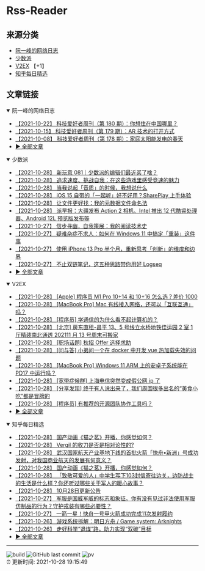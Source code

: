 # Rss-Reader

## 来源分类

* [阮一峰的网络日志](#阮一峰的网络日志)
* [少数派](#少数派)
* [V2EX](#V2EX) 【+1】
* [知乎每日精选](#知乎每日精选)

## 文章链接

<details open>
    <summary id="阮一峰的网络日志">
     阮一峰的网络日志
    </summary>


* [【2021-10-22】 科技爱好者周刊（第 180 期）：你想住在中国哪里？](http://www.ruanyifeng.com/blog/2021/10/weekly-issue-180.html)
* [【2021-10-15】 科技爱好者周刊（第 179 期）：AR 技术的打开方式](http://www.ruanyifeng.com/blog/2021/10/weekly-issue-179.html)
* [【2021-10-08】 科技爱好者周刊（第 178 期）：家庭太阳能发电的春天](http://www.ruanyifeng.com/blog/2021/10/weekly-issue-178.html)
* [:arrow_forward: 全部文章](data/阮一峰的网络日志.md)
</details>

<details open>
    <summary id="少数派">
     少数派
    </summary>


* [【2021-10-28】 新玩意 081｜少数派的编辑们最近买了啥？](https://sspai.com/post/69560)
* [【2021-10-28】 追求速度、挑战自我：在这些游戏里感受竞速的魅力](https://sspai.com/post/68934)
* [【2021-10-28】 当我说起「音质」的时候，我想说什么](https://sspai.com/post/69542)
* [【2021-10-28】 iOS 15 自带的「一起听」好不好用？SharePlay 上手体验](https://sspai.com/post/69512)
* [【2021-10-28】 让文件更好找：我的元数据文件命名法](https://sspai.com/post/69524)
* [【2021-10-28】 派早报：大疆发布 Action 2 相机、Intel 推出 12 代酷睿处理器、Android 12L 预览版发布等](https://sspai.com/post/69546)
* [【2021-10-27】 信步寻幽，自我策展：我的阅读技术史](https://sspai.com/post/69136)
* [【2021-10-27】 疑难杂症不求人：如何在 Windows 11 中搞定「重装」这件事](https://sspai.com/post/69533)
* [【2021-10-27】 使用 iPhone 13 Pro 半个月，重新思考「创新」的维度和边界](https://sspai.com/post/69241)
* [【2021-10-27】 不止双链笔记，这五种思路带你用好 Logseq](https://sspai.com/post/69503)
* [:arrow_forward: 全部文章](data/少数派.md)
</details>

<details open>
    <summary id="V2EX">
     V2EX
    </summary>


* [【2021-10-28】 [Apple] 程序员 M1 Pro 10+14 和 10+16 怎么选？差价 1000](https://www.v2ex.com/t/811391)
* [【2021-10-28】 [MacBook Pro] Mac 有线接入网络，还可以「互联互通」吗？](https://www.v2ex.com/t/811390)
* [【2021-10-28】 [程序员] 学通信的为什么看不起计算机的？](https://www.v2ex.com/t/811389)
* [【2021-10-28】 [北京] 房东直租-昌平 13、5 号线立水桥地铁佳运园 2 室 1 厅精装南北通透 202111 月 13 号周末可搬家](https://www.v2ex.com/t/811388)
* [【2021-10-28】 [职场话题] 秋招 Offer 选择求助](https://www.v2ex.com/t/811387)
* [【2021-10-28】 [问与答] 小弟问一个在 docker 中开发 vue 热加载失效的问题](https://www.v2ex.com/t/811386)
* [【2021-10-28】 [MacBook Pro] Windows 11 ARM 上的安卓子系统能在 PD17 中运行吗？](https://www.v2ex.com/t/811385)
* [【2021-10-28】 [宽带症候群] 上海电信突然变成假公网 ip 了](https://www.v2ex.com/t/811383)
* [【2021-10-28】 [分享发现] 终于有人说出来了，我们周围很多出名的“美食小吃”都是冒牌的](https://www.v2ex.com/t/811382)
* [【2021-10-28】 [程序员] 有推荐的开源团队协作工具吗？](https://www.v2ex.com/t/811381)
* [:arrow_forward: 全部文章](data/V2EX.md)
</details>

<details open>
    <summary id="知乎每日精选">
     知乎每日精选
    </summary>


* [【2021-10-28】 国产动画《猫之茗》开播，你感觉如何？](http://www.zhihu.com/question/494397661/answer/2194079203?utm_campaign=rss&utm_medium=rss&utm_source=rss&utm_content=title)
* [【2021-10-28】 Vergil 的收刀是否是相对论性的?](http://zhuanlan.zhihu.com/p/426477668?utm_campaign=rss&utm_medium=rss&utm_source=rss&utm_content=title)
* [【2021-10-28】 武汉国家航天产业基地下线的首批火箭「快舟•​新洲」号成功发射，对我国商业航天的发展有何意义？](http://www.zhihu.com/question/494934851/answer/2193891517?utm_campaign=rss&utm_medium=rss&utm_source=rss&utm_content=title)
* [【2021-10-28】 国产动画《猫之茗》开播，你感觉如何？](http://www.zhihu.com/question/494397661/answer/2192713099?utm_campaign=rss&utm_medium=rss&utm_source=rss&utm_content=title)
* [【2021-10-28】 「致敬可爱的人」中学生写下103封信寄往边关，边防战士的生活是什么样？你还听过哪些关于军人的暖心故事？](http://www.zhihu.com/question/494851886/answer/2193248332?utm_campaign=rss&utm_medium=rss&utm_source=rss&utm_content=title)
* [【2021-10-28】 10月28日更新公告](http://zhuanlan.zhihu.com/p/426518890?utm_campaign=rss&utm_medium=rss&utm_source=rss&utm_content=title)
* [【2021-10-27】 军服是国威军威的标志和象征。你有没有见过非法使用军服仿制品的行为？守护戎装有哪些必要性？](http://www.zhihu.com/question/494871604/answer/2192001757?utm_campaign=rss&utm_medium=rss&utm_source=rss&utm_content=title)
* [【2021-10-27】 一箭一星！快舟一号甲火箭成功完成11次发射履约](http://zhuanlan.zhihu.com/p/426350021?utm_campaign=rss&utm_medium=rss&utm_source=rss&utm_content=title)
* [【2021-10-26】 游戏系统拆解：明日方舟 / Game system: Arknights](http://zhuanlan.zhihu.com/p/413367446?utm_campaign=rss&utm_medium=rss&utm_source=rss&utm_content=title)
* [【2021-10-26】 走好科学“退煤”路，助力实现“双碳”目标](http://zhuanlan.zhihu.com/p/425647032?utm_campaign=rss&utm_medium=rss&utm_source=rss&utm_content=title)
* [:arrow_forward: 全部文章](data/知乎每日精选.md)
</details>


---

![build](https://github.com/LikaiLee/rss-reader/workflows/rss%20reader/badge.svg)
![GitHub last commit](https://img.shields.io/github/last-commit/likailee/rss-reader)
![pv](https://pageview.vercel.app/?github_user=likailee) <br>
:alarm_clock: 更新时间: 2021-10-28 19:15:49